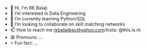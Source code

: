 - 👋 Hi, I’m RK Balaji
- 👀 I’m interested in Data Engineering 
- 🌱 I’m currently learning Python/SQL
- 💞️ I’m looking to collaborate on skill matching networks
- 📫 How to reach me rkbalajibsc@yahoo.com/Insta: @this.is.rk
- 😄 Pronouns: ...
- ⚡ Fun fact: ...

<!---
rkbalajibsc/rkbalajibsc is a ✨ special ✨ repository because its `README.md` (this file) appears on your GitHub profile.
You can click the Preview link to take a look at your changes.
--->
